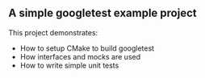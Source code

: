 ## A simple googletest example project

This project demonstrates:
 * How to setup CMake to build googletest
 * How interfaces and mocks are used
 * How to write simple unit tests
